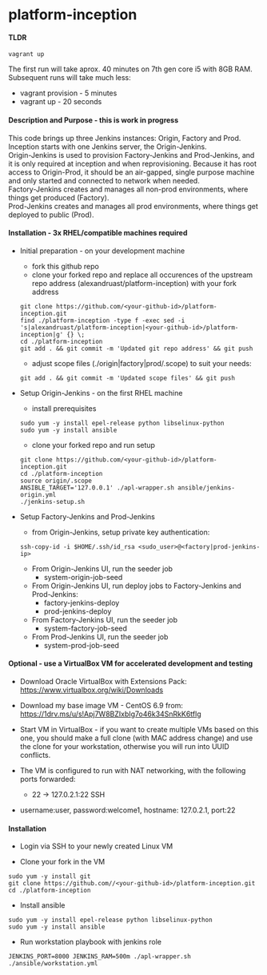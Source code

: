 # platform-inception


#### TLDR
```
vagrant up
```

The first run will take aprox. 40 minutes on 7th gen core i5 with 8GB RAM.  
Subsequent runs will take much less:
* vagrant provision - 5 minutes
* vagrant up - 20 seconds


#### Description and Purpose - this is work in progress
This code brings up three Jenkins instances: Origin, Factory and Prod.  
Inception starts with one Jenkins server, the Origin-Jenkins.  
Origin-Jenkins is used to provision Factory-Jenkins and Prod-Jenkins, and it is only required at inception and when reprovisioning. Because it has root access to Origin-Prod, it should be an air-gapped, single purpose machine and only started and connected to network when needed.  
Factory-Jenkins creates and manages all non-prod environments, where things get produced (Factory).  
Prod-Jenkins creates and manages all prod environments, where things get deployed to public (Prod).


#### Installation - 3x RHEL/compatible machines required

* Initial preparation - on your development machine
  * fork this github repo
  * clone your forked repo and replace all occurences of the upstream repo address (alexandruast/platform-inception) with your fork address
  ```
  git clone https://github.com/<your-github-id>/platform-inception.git
  find ./platform-inception -type f -exec sed -i 's|alexandruast/platform-inception|<your-github-id>/platform-inception|g' {} \;
  cd ./platform-inception
  git add . && git commit -m 'Updated git repo address' && git push
  ```

  * adjust scope files (./origin|factory|prod/.scope) to suit your needs:
  ```
  git add . && git commit -m 'Updated scope files' && git push
  ```

* Setup Origin-Jenkins - on the first RHEL machine
  * install prerequisites
  ```
  sudo yum -y install epel-release python libselinux-python
  sudo yum -y install ansible
  ```

  * clone your forked repo and run setup
  ```
  git clone https://github.com/<your-github-id>/platform-inception.git
  cd ./platform-inception
  source origin/.scope
  ANSIBLE_TARGET='127.0.0.1' ./apl-wrapper.sh ansible/jenkins-origin.yml
  ./jenkins-setup.sh
  ```

* Setup Factory-Jenkins and Prod-Jenkins
  * from Origin-Jenkins, setup private key authentication:
  ```
  ssh-copy-id -i $HOME/.ssh/id_rsa <sudo_user>@<factory|prod-jenkins-ip>
  ```
  * From Origin-Jenkins UI, run the seeder job
    - system-origin-job-seed
  * From Origin-Jenkins UI, run deploy jobs to Factory-Jenkins and Prod-Jenkins:
    - factory-jenkins-deploy
    - prod-jenkins-deploy
  * From Factory-Jenkins UI, run the seeder job
    - system-factory-job-seed
  * From Prod-Jenkins UI, run the seeder job
    - system-prod-job-seed


#### Optional - use a VirtualBox VM for accelerated development and testing
* Download Oracle VirtualBox with Extensions Pack:
https://www.virtualbox.org/wiki/Downloads

* Download my base image VM - CentOS 6.9 from: https://1drv.ms/u/s!Apj7W8BZIxbIg7o46k34SnRkK6tflg

* Start VM in VirtualBox - if you want to create multiple VMs based on this one, you should make a full clone (with MAC address change) and use the clone for your workstation, otherwise you will run into UUID conflicts.

* The VM is configured to run with NAT networking, with the following ports forwarded:
  * 22   -> 127.0.2.1:22   SSH

* username:user, password:welcome1, hostname: 127.0.2.1, port:22
#### Installation

* Login via SSH to your newly created Linux VM

* Clone your fork in the VM
```
sudo yum -y install git
git clone https://github.com//<your-github-id>/platform-inception.git
cd ./platform-inception
```

* Install ansible
```
sudo yum -y install epel-release python libselinux-python
sudo yum -y install ansible
```

* Run workstation playbook with jenkins role
```
JENKINS_PORT=8000 JENKINS_RAM=500m ./apl-wrapper.sh ./ansible/workstation.yml
```

